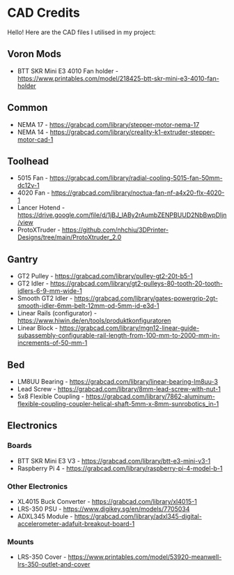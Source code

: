 # CAD Credits

Hello! Here are the CAD files I utilised in my project:

## Voron Mods

- BTT SKR Mini E3 4010 Fan holder - https://www.printables.com/model/218425-btt-skr-mini-e3-4010-fan-holder

## Common

- NEMA 17 - https://grabcad.com/library/stepper-motor-nema-17
- NEMA 14 - https://grabcad.com/library/creality-k1-extruder-stepper-motor-cad-1

## Toolhead

- 5015 Fan - https://grabcad.com/library/radial-cooling-5015-fan-50mm-dc12v-1
- 4020 Fan - https://grabcad.com/library/noctua-fan-nf-a4x20-flx-4020-1
- Lancer Hotend - https://drive.google.com/file/d/1jBJ_lABy2rAumbZENPBUUD2NbBwpDljn/view
- ProtoXTruder - https://github.com/nhchiu/3DPrinter-Designs/tree/main/ProtoXtruder_2.0

## Gantry

- GT2 Pulley - https://grabcad.com/library/pulley-gt2-20t-b5-1
- GT2 Idler - https://grabcad.com/library/gt2-pulleys-80-tooth-20-tooth-idlers-6-9-mm-wide-1
- Smooth GT2 Idler - https://grabcad.com/library/gates-powergrip-2gt-smooth-idler-6mm-belt-12mm-od-5mm-id-e3d-1
- Linear Rails (configurator) - https://www.hiwin.de/en/tools/produktkonfiguratoren
- Linear Block - https://grabcad.com/library/mgn12-linear-guide-subassembly-configurable-rail-length-from-100-mm-to-2000-mm-in-increments-of-50-mm-1

## Bed

- LM8UU Bearing - https://grabcad.com/library/linear-bearing-lm8uu-3
- Lead Screw - https://grabcad.com/library/8mm-lead-screw-with-nut-1
- 5x8 Flexible Coupling - https://grabcad.com/library/7862-aluminum-flexible-coupling-coupler-helical-shaft-5mm-x-8mm-sunrobotics_in-1

## Electronics

### Boards

- BTT SKR Mini E3 V3 - https://grabcad.com/library/btt-e3-mini-v3-1
- Raspberry Pi 4 - https://grabcad.com/library/raspberry-pi-4-model-b-1

### Other Electronics

- XL4015 Buck Converter - https://grabcad.com/library/xl4015-1
- LRS-350 PSU - https://www.digikey.sg/en/models/7705034
- ADXL345 Module - https://grabcad.com/library/adxl345-digital-accelerometer-adafuit-breakout-board-1

### Mounts

- LRS-350 Cover - https://www.printables.com/model/53920-meanwell-lrs-350-outlet-and-cover